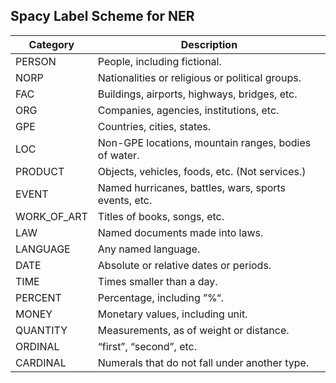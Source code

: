 ## Spacy Label Scheme for NER

| Category     | Description                                              |
|--------------|----------------------------------------------------------|
| PERSON       | People, including fictional.                             |
| NORP         | Nationalities or religious or political groups.          |
| FAC          | Buildings, airports, highways, bridges, etc.             |
| ORG          | Companies, agencies, institutions, etc.                  |
| GPE          | Countries, cities, states.                               |
| LOC          | Non-GPE locations, mountain ranges, bodies of water.     |
| PRODUCT      | Objects, vehicles, foods, etc. (Not services.)           |
| EVENT        | Named hurricanes, battles, wars, sports events, etc.     |
| WORK_OF_ART  | Titles of books, songs, etc.                             |
| LAW          | Named documents made into laws.                          |
| LANGUAGE     | Any named language.                                      |
| DATE         | Absolute or relative dates or periods.                   |
| TIME         | Times smaller than a day.                                |
| PERCENT      | Percentage, including ”%“.                               |
| MONEY        | Monetary values, including unit.                         |
| QUANTITY     | Measurements, as of weight or distance.                  |
| ORDINAL      | “first”, “second”, etc.                                  |
| CARDINAL     | Numerals that do not fall under another type.            |
